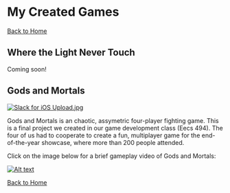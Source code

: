 # My Created Games

[Back to Home](https://forhago.github.io/brianye.github.io/)

## Where the Light Never Touch

Coming soon!


## Gods and Mortals

[![Slack for iOS Upload.jpg](https://s24.postimg.org/e8t9yfhqd/Slack_for_i_OS_Upload.jpg)](https://postimg.org/image/4o9nbjse9/)

Gods and Mortals is an chaotic, assymetric four-player fighting game. This is a final project we created in our game development class (Eecs 494). The four of us had to cooperate to create a fun, multiplayer game for the end-of-the-year showcase, where more than 200 people attended.

Click on the image below for a brief gameplay video of Gods and Mortals:

[![Alt text](https://img.youtube.com/vi/dIxCFT917no/0.jpg)](https://youtu.be/dIxCFT917no)

[Back to Home](https://forhago.github.io/brianye.github.io/)